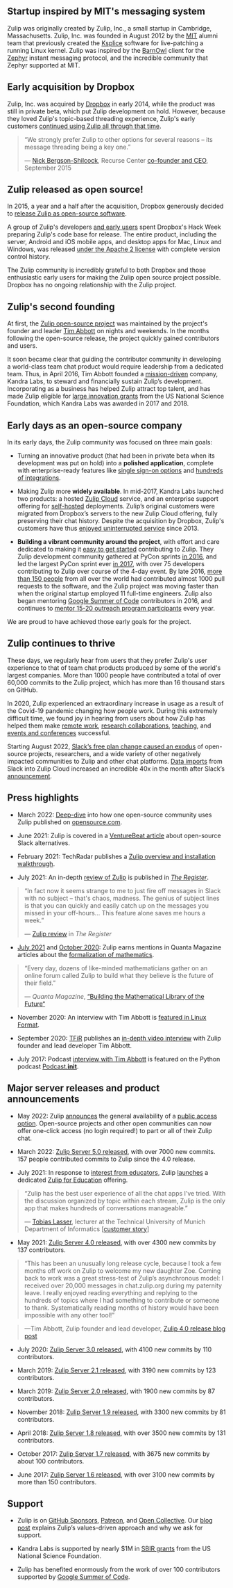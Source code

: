 ## Startup inspired by MIT's messaging system

Zulip was originally created by Zulip, Inc., a small startup in Cambridge,
Massachusetts.  Zulip, Inc. was founded in August 2012 by the
[MIT](https://www.mit.edu/) alumni team that previously created the
[Ksplice](https://www.ksplice.com) software for live-patching a running Linux
kernel.  Zulip was inspired by the [BarnOwl](https://barnowl.mit.edu/) client
for the [Zephyr](https://en.wikipedia.org/wiki/Zephyr_(protocol)) instant
messaging protocol, and the incredible community that Zephyr supported at MIT.

## Early acquisition by Dropbox

Zulip, Inc. was acquired by [Dropbox](https://www.dropbox.com/) in
early 2014, while the product was still in private beta, which put
Zulip development on hold. However, because they loved Zulip's
topic-based threading experience, Zulip's early customers [continued
using Zulip all through that time](/case-studies/recurse-center/).

> “We strongly prefer Zulip to other options for several reasons – its message
> threading being a key one.”
>
> — [Nick Bergson-Shilcock](https://github.com/nicholasbs), Recurse Center
> [co-founder and CEO](https://www.recurse.com/team), September 2015

## Zulip released as open source!

In 2015, a year and a half after the acquisition, Dropbox generously decided to
[release Zulip as open-source software](https://blogs.dropbox.com/tech/2015/09/open-sourcing-zulip-a-dropbox-hack-week-project/).

A group of Zulip's developers [and early
users](https://www.recurse.com/blog/90-zulip-supporting-oss-at-the-recurse-center)
spent Dropbox's Hack Week preparing Zulip's code base for release. The
entire product, including the server, Android and iOS mobile apps, and
desktop apps for Mac, Linux and Windows, was released [under the Apache
2 license](https://github.com/zulip/zulip/blob/main/LICENSE) with
complete version control history.

The Zulip community is incredibly grateful to both Dropbox and those
enthusiastic early users for making the Zulip open source project possible.
Dropbox has no ongoing relationship with the Zulip project.

## Zulip's second founding

At first, the [Zulip open-source project](https://github.com/zulip/zulip#readme)
was maintained by the project's founder and leader [Tim
Abbott](/team/#the-core-team) on nights and weekends. In the months following
the open-source release, the project quickly gained contributors and users.

It soon became clear that guiding the contributor community in
developing a world-class team chat product would require leadership
from a dedicated team. Thus, in April 2016, Tim Abbott founded a
[mission-driven](https://blog.zulip.com/2021/04/28/why-zulip-is-on-github-sponsors/)
company, Kandra Labs, to steward and financially sustain Zulip’s
development. Incorporating as a business has helped Zulip attract top
talent, and has made Zulip eligible for [large innovation
grants](https://seedfund.nsf.gov/) from the US National Science
Foundation, which Kandra Labs was awarded in 2017 and 2018.

## Early days as an open-source company

In its early days, the Zulip community was focused on three main goals:

- Turning an innovative product (that had been in private beta when its
  development was put on hold) into a **polished application**, complete with
  enterprise-ready features like [single sign-on
  options](/help/configure-authentication-methods) and [hundreds of
  integrations](/integrations/).

- Making Zulip more **widely available**. In mid-2017, Kandra Labs
  launched two products: a hosted [Zulip Cloud](/plans/) service, and
  an enterprise support offering for [self-hosted](/self-hosting/)
  deployments. Zulip’s original customers were migrated from Dropbox’s
  servers to the new Zulip Cloud offering, fully preserving their chat
  history. Despite the acquisition by Dropbox, Zulip's customers have
  thus [enjoyed uninterrupted
  service](https://blog.zulip.com/2021/12/17/why-zulip-will-stand-the-test-of-time/)
  since 2013.

- **Building a vibrant community around the project**, with effort and
  care dedicated to making it [easy to get
  started](https://zulip.readthedocs.io/en/latest/overview/contributing.html)
  contributing to Zulip. They Zulip development community gathered at
  PyCon sprints [in
  2016](https://blog.zulip.org/2016/10/13/static-types-in-python-oh-mypy/),
  and led the largest PyCon sprint ever [in
  2017](https://us.pycon.org/2017/community/sprints/), with over 75
  developers contributing to Zulip over course of the 4-day event. By
  late 2016, [more than 150
  people](https://github.com/zulip/zulip/graphs/contributors) from all
  over the world had contributed almost 1000 pull requests to the
  software, and the Zulip project was moving faster than when the
  original startup employed 11 full-time engineers. Zulip also began
  mentoring [Google Summer of
  Code](https://developers.google.com/open-source/gsoc/) contributors
  in 2016, and continues to [mentor 15-20 outreach program
  participants](https://zulip.readthedocs.io/en/latest/outreach/overview.html)
  every year.

We are proud to have achieved those early goals for the
project.

## Zulip continues to thrive

These days, we regularly hear from users that they prefer Zulip's user
experience to that of team chat products produced by some of the
world's largest companies. More than 1000 people have contributed a
total of over 60,000 commits to the Zulip project, which has more than
16 thousand stars on GitHub.

In 2020, Zulip experienced an extraordinary increase in usage as a result of
the Covid-19 pandemic changing how people work. During this extremely difficult
time, we found joy in hearing from users about how Zulip has helped them make
[remote work](/for/business/), [research collaborations](/for/research/),
[teaching](/for/education/), and [events and conferences](/for/events/)
successful.

Starting August 2022, [Slack’s free plan change caused an
exodus](https://blog.zulip.com/2022/08/26/why-slacks-free-plan-change-is-causing-an-exodus/)
of open-source projects, researchers, and a wide variety of other
negatively impacted communities to Zulip and other chat
platforms. [Data imports](/help/import-from-slack) from Slack into
Zulip Cloud increased an incredible 40x in the month after Slack’s
[announcement](https://slack.com/blog/news/pricing-and-plan-updates).

## Press highlights

- March 2022:
  [Deep-dive](https://opensource.com/article/22/3/open-source-chat-zulip) into
  how one open-source community uses Zulip published on
  [opensource.com](https://opensource.com/).

- June 2021: Zulip is covered in a [VentureBeat
  article](https://venturebeat.com/2021/06/18/cutting-slack-when-open-source-and-team-chat-tools-collide/)
  about open-source Slack alternatives.

- February 2021: TechRadar publishes a [Zulip overview and installation
  walkthrough](https://www.techradar.com/how-to/set-up-your-own-slack-like-chat-system-on-linux).

- July 2021: An in-depth [review of
  Zulip](https://www.theregister.com/2021/07/28/zulip_open_source_chat_collaboration_software/)
  is published in *[The Register](https://www.theregister.com)*.

> “In fact now it seems strange to me to just fire off messages in Slack with no
> subject – that's chaos, madness. The genius of subject lines is that you can
> quickly and easily catch up on the messages you missed in your off-hours...
> This feature alone saves me hours a week.”
>
> — [Zulip
> review](https://www.theregister.com/2021/07/28/zulip_open_source_chat_collaboration_software/)
> in *The Register*

- [July
  2021](https://www.quantamagazine.org/lean-computer-program-confirms-peter-scholze-proof-20210728/)
  and [October
  2020](https://www.quantamagazine.org/building-the-mathematical-library-of-the-future-20201001/):
  Zulip earns mentions in Quanta Magazine articles about the [formalization of
  mathematics](/case-studies/lean/).

> “Every day, dozens of like-minded mathematicians gather on an online forum
> called Zulip to build what they believe is the future of their field.”
>
> — *Quanta Magazine*, [“Building the Mathematical Library of the
> Future“](https://www.quantamagazine.org/building-the-mathematical-library-of-the-future-20201001/)

- November 2020: An interview with Tim Abbott is [featured in Linux
  Format](https://linuxformat.com/archives?issue=269).

- September 2020: [TFiR](https://www.tfir.io/) publishes an [in-depth video
  interview](https://www.tfir.io/zulip-is-slack-for-busy-project-managers/) with
  Zulip founder and lead developer Tim Abbott.

- July 2017: Podcast [interview with Tim
  Abbott](https://www.pythonpodcast.com/zulip-chat-with-tim-abbott-episode-118/)
  is featured on the Python podcast
  [Podcast.__init__](https://www.pythonpodcast.com/about/).

## Major server releases and product announcements

- May 2022: Zulip
  [announces](https://blog.zulip.com/2022/05/05/public-access-option/) the
  general availability of a [public access option](/help/public-access-option).
  Open-source projects and other open communities can now offer one-click access
  (no login required!) to part or all of their Zulip chat.

- March 2022: [Zulip Server 5.0
  released](https://blog.zulip.com/2022/03/29/zulip-5-0-released/), with over
  7000 new commits. 157 people contributed commits to Zulip since the 4.0
  release.

- July 2021: In response to [interest from educators](/case-studies/ucsd/),
  Zulip
  [launches](https://blog.zulip.com/2021/07/26/zulip-for-education-launch/) a
  dedicated [Zulip for Education](/for/education/) offering.

> “Zulip has the best user experience of all the chat apps I’ve tried. With the
> discussion organized by topic within each stream, Zulip is the only app that
> makes hundreds of conversations manageable.”
>
> — [Tobias Lasser](https://ciip.in.tum.de/people/lasser.html), lecturer at the
> Technical University of Munich Department of Informatics [[customer
> story](/case-studies/tum/)]

- May 2021: [Zulip Server 4.0
  released](https://blog.zulip.com/2021/05/13/zulip-4-0-released/), with over 4300
  new commits by 137 contributors.

> “This has been an unusually long release cycle, because I took a few months off
> work on Zulip to welcome my new daughter Zoe. Coming back to work was a great
> stress-test of Zulip’s asynchronous model: I received over 20,000 messages in
> chat.zulip.org during my paternity leave. I really enjoyed reading everything
> and replying to the hundreds of topics where I had something to contribute or
> someone to thank. Systematically reading months of history would have been
> impossible with any other tool!”

> —Tim Abbott, Zulip founder and lead developer, [Zulip 4.0 release blog
> post](https://blog.zulip.com/2021/05/13/zulip-4-0-released/)

- July 2020: [Zulip Server 3.0
  released](https://blog.zulip.com/2020/07/16/zulip-3-0-released/), with 4100
  new commits by 110 contributors.

- March 2019: [Zulip Server 2.1
  released](https://blog.zulip.com/2019/12/13/zulip-2-1-released/), with 3190
  new commits by 123 contributors.

- March 2019: [Zulip Server 2.0
  released](https://blog.zulip.com/2019/03/01/zulip-2-0-released/), with 1900
  new commits by 87 contributors.

- November 2018: [Zulip Server 1.9
  released](https://blog.zulip.com/2018/11/07/zulip-1-9-released/), with 3300
  new commits by 81 contributors.

- April 2018: [Zulip Server 1.8
  released](https://blog.zulip.com/2018/04/18/zulip-1-8-released/), with over
  3500 new commits by 131 contributors.

- October 2017: [Zulip Server 1.7
  released](https://blog.zulip.com/2017/10/25/zulip-server-1-7-released/), with 3675
  new commits by about 100 contributors.

- June 2017: [Zulip Server 1.6
  released](https://blog.zulip.com/2017/06/06/zulip-server-1-6-released/), with
  over 3100 new commits by more than 150 contributors.

## Support

- Zulip is on [GitHub Sponsors](https://github.com/sponsors/zulip),
  [Patreon](https://www.patreon.com/zulip), and [Open
  Collective](https://opencollective.com/zulip). Our [blog
  post](https://blog.zulip.com/2021/04/28/why-zulip-is-on-github-sponsors/)
  explains Zulip’s values-driven approach and why we ask for support.

- Kandra Labs is supported by nearly $1M in <a
  href="https://seedfund.nsf.gov/">SBIR grants</a> from the US National Science
  Foundation.

- Zulip has benefited enormously from the work of over 100 contributors
  supported by [Google Summer of Code](https://summerofcode.withgoogle.com/).
